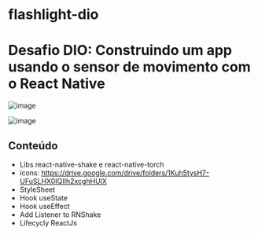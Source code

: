 # flashlight-dio

# Desafio DIO: Construindo um app usando o sensor de movimento com o React Native

![image](https://user-images.githubusercontent.com/103337638/176039556-a321517d-0118-485d-83fa-a12147b4a0ee.png)

![image](https://user-images.githubusercontent.com/103337638/176039676-b5d69f48-3ef3-4f5b-86eb-2e2405f6addb.png)


## Conteúdo

 - Libs react-native-shake e react-native-torch
 - icons: https://drive.google.com/drive/folders/1Kuh5tysH7-UFuSLHX0IQIIh2xcghHUIX
 - StyleSheet
 - Hook useState
 - Hook useEffect
 - Add Listener to RNShake
 - Lifecycly ReactJs
